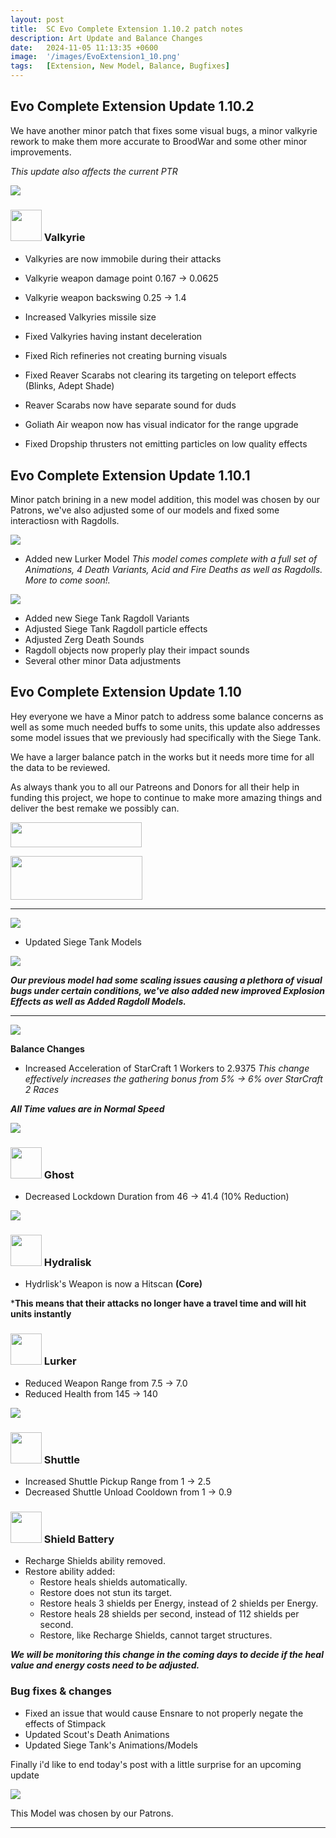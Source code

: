 ```yaml
---
layout: post
title:  SC Evo Complete Extension 1.10.2 patch notes
description: Art Update and Balance Changes
date:   2024-11-05 11:13:35 +0600
image:  '/images/EvoExtension1_10.png'
tags:   [Extension, New Model, Balance, Bugfixes]
---
```


## Evo Complete Extension Update 1.10.2

We have another minor patch that fixes some visual bugs, a minor valkyrie rework to make them more accurate to BroodWar and some other minor improvements.

*This update also affects the current PTR*

![]({{site.baseurl}}/images/Divider_CoreMods.png)

### <img src="{{site.baseurl}}/images/btn-unit-terran-valkyrie@scbw.png" width="50" height="50"> Valkyrie

- Valkyries are now immobile during their attacks
- Valkyrie weapon damage point 0.167 -> 0.0625
- Valkyrie weapon backswing 0.25 -> 1.4
- Increased Valkyries missile size
- Fixed Valkyries having instant deceleration

- Fixed Rich refineries not creating burning visuals
- Fixed Reaver Scarabs not clearing its targeting on teleport effects (Blinks, Adept Shade)
- Reaver Scarabs now have separate sound for duds

- Goliath Air weapon now has visual indicator for the range upgrade

- Fixed Dropship thrusters not emitting particles on low quality effects 

## Evo Complete Extension Update 1.10.1

Minor patch brining in a new model addition, this model was chosen by our Patrons, we've also adjusted some of our models and fixed some interactiosn with Ragdolls.

![]({{site.baseurl}}/images/Divider_CoreMods.png)

- Added new Lurker Model
*This model comes complete with a full set of Animations, 4 Death Variants, Acid and Fire Deaths as well as Ragdolls. More to come soon!.*

![]({{site.baseurl}}/images/modelpreview-lurker.png)

- Added new Siege Tank Ragdoll Variants
- Adjusted Siege Tank Ragdoll particle effects
- Adjusted Zerg Death Sounds
- Ragdoll objects now properly play their impact sounds
- Several other minor Data adjustments

## Evo Complete Extension Update 1.10

Hey everyone we have a Minor patch to address some balance concerns as well as some much needed buffs to some units, this update also addresses some model issues that we previously had specifically with the Siege Tank.

We have a larger balance patch in the works but it needs more time for all the data to be reviewed.

As always thank you to all our Patreons and Donors for all their help in funding this project, we hope to continue to make more amazing things and deliver the best remake we possibly can.

<a href="https://paypal.me/KopruluKat/"><img src="{{site.baseurl}}/images/blue.png" width="210" height="40"></a> 

<a href="https://www.patreon.com/TeamKopruluSC2"><img src="{{site.baseurl}}/images/becomeAPatronBanner.png" width="211" height="70"></a>

***

![]({{site.baseurl}}/images/Divider_CoreMods.png)

- Updated Siege Tank Models

![]({{site.baseurl}}/images/modelpreview-newsiegetank.png)

***Our previous model had some scaling issues causing a plethora of visual bugs under certain conditions, we've also added new improved Explosion Effects as well as Added Ragdoll Models.***

***

![]({{site.baseurl}}/images/Divider_Extension.png)

**Balance Changes**

- Increased Acceleration of StarCraft 1 Workers to 2.9375
*This change effectively increases the gathering bonus from 5% -> 6% over StarCraft 2 Races*

***All Time values are in Normal Speed***

![]({{site.baseurl}}/images/Divider_Terran.png)


### <img src="{{site.baseurl}}/images/btn-unit-terran-ghost@scbw.png" width="50" height="50"> Ghost
- Decreased Lockdown Duration from 46 -> 41.4 (10% Reduction)


![]({{site.baseurl}}/images/Divider_Zerg.png)


### <img src="{{site.baseurl}}/images/btn-unit-zerg-hydralisk@scbw.png" width="50" height="50"> Hydralisk
- Hydrlisk's Weapon is now a Hitscan __(Core)__

***This means that their attacks no longer have a travel time and will hit units instantly**

### <img src="{{site.baseurl}}/images/btn-unit-zerg-lurker@scbw.png" width="50" height="50"> Lurker
- Reduced Weapon Range from 7.5 -> 7.0
- Reduced Health from 145 -> 140


![]({{site.baseurl}}/images/Divider_Protoss.png)


### <img src="{{site.baseurl}}/images/btn-unit-protoss-ShuttleSCBW.png" width="50" height="50"> Shuttle
- Increased Shuttle Pickup Range from 1 -> 2.5
- Decreased Shuttle Unload Cooldown from 1 -> 0.9

### <img src="{{site.baseurl}}/images/btn-building-protoss-shieldbattery@scbw.png" width="50" height="50"> Shield Battery
- Recharge Shields ability removed.
- Restore ability added:
  - Restore heals shields automatically.
  - Restore does not stun its target.
  - Restore heals 3 shields per Energy, instead of 2 shields per Energy.
  - Restore heals 28 shields per second, instead of 112 shields per second.
  - Restore, like Recharge Shields, cannot target structures.

***We will be monitoring this change in the coming days to decide if the heal value and energy costs need to be adjusted.***


### Bug fixes & changes
- Fixed an issue that would cause Ensnare to not properly negate the effects of Stimpack
- Updated Scout's Death Animations
- Updated Siege Tank's Animations/Models

Finally i'd like to end today's post with a little surprise for an upcoming update

![]({{site.baseurl}}/gifs/2020-21-10-teaser-lurker.gif)

This Model was chosen by our Patrons.

***

